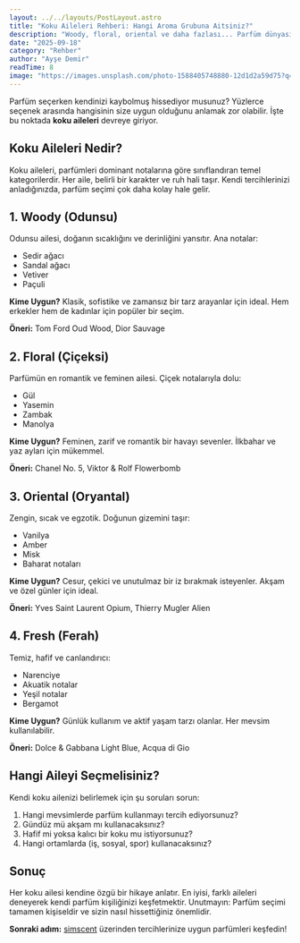 ```yaml
---
layout: ../../layouts/PostLayout.astro
title: "Koku Aileleri Rehberi: Hangi Aroma Grubuna Aitsiniz?"
description: "Woody, floral, oriental ve daha fazlası... Parfüm dünyasının temel koku ailelerini detaylı bir şekilde keşfedin."
date: "2025-09-18"
category: "Rehber"
author: "Ayşe Demir"
readTime: 8
image: "https://images.unsplash.com/photo-1588405748880-12d1d2a59d75?q=80&w=1200&auto=format&fit=crop"
---
```


Parfüm seçerken kendinizi kaybolmuş hissediyor musunuz? Yüzlerce seçenek arasında hangisinin size uygun olduğunu anlamak zor olabilir. İşte bu noktada **koku aileleri** devreye giriyor.

## Koku Aileleri Nedir?

Koku aileleri, parfümleri dominant notalarına göre sınıflandıran temel kategorilerdir. Her aile, belirli bir karakter ve ruh hali taşır. Kendi tercihlerinizi anladığınızda, parfüm seçimi çok daha kolay hale gelir.

## 1. Woody (Odunsu)

Odunsu ailesi, doğanın sıcaklığını ve derinliğini yansıtır. Ana notalar:

- Sedir ağacı
- Sandal ağacı
- Vetiver
- Paçuli

**Kime Uygun?** Klasik, sofistike ve zamansız bir tarz arayanlar için ideal. Hem erkekler hem de kadınlar için popüler bir seçim.

**Öneri:** Tom Ford Oud Wood, Dior Sauvage

## 2. Floral (Çiçeksi)

Parfümün en romantik ve feminen ailesi. Çiçek notalarıyla dolu:

- Gül
- Yasemin
- Zambak
- Manolya

**Kime Uygun?** Feminen, zarif ve romantik bir havayı sevenler. İlkbahar ve yaz ayları için mükemmel.

**Öneri:** Chanel No. 5, Viktor & Rolf Flowerbomb

## 3. Oriental (Oryantal)

Zengin, sıcak ve egzotik. Doğunun gizemini taşır:

- Vanilya
- Amber
- Misk
- Baharat notaları

**Kime Uygun?** Cesur, çekici ve unutulmaz bir iz bırakmak isteyenler. Akşam ve özel günler için ideal.

**Öneri:** Yves Saint Laurent Opium, Thierry Mugler Alien

## 4. Fresh (Ferah)

Temiz, hafif ve canlandırıcı:

- Narenciye
- Akuatik notalar
- Yeşil notalar
- Bergamot

**Kime Uygun?** Günlük kullanım ve aktif yaşam tarzı olanlar. Her mevsim kullanılabilir.

**Öneri:** Dolce & Gabbana Light Blue, Acqua di Gio

## Hangi Aileyi Seçmelisiniz?

Kendi koku ailenizi belirlemek için şu soruları sorun:

1. Hangi mevsimlerde parfüm kullanmayı tercih ediyorsunuz?
2. Gündüz mü akşam mı kullanacaksınız?
3. Hafif mi yoksa kalıcı bir koku mu istiyorsunuz?
4. Hangi ortamlarda (iş, sosyal, spor) kullanacaksınız?

## Sonuç

Her koku ailesi kendine özgü bir hikaye anlatır. En iyisi, farklı aileleri deneyerek kendi parfüm kişiliğinizi keşfetmektir. Unutmayın: Parfüm seçimi tamamen kişiseldir ve sizin nasıl hissettiğiniz önemlidir.

**Sonraki adım:** [simscent](https://simscent.com) üzerinden tercihlerinize uygun parfümleri keşfedin!
